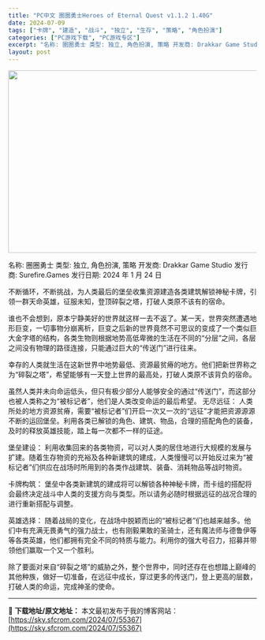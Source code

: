 ```yaml
---
title: "PC中文 圈圈勇士Heroes of Eternal Quest v1.1.2 1.40G"
date: 2024-07-09
tags: ["卡牌", "建造", "战斗", "独立", "生存", "策略", "角色扮演"]
categories: ["PC游戏下载", "PC游戏专区"]
excerpt: "名称: 圈圈勇士 类型: 独立, 角色扮演, 策略 开发商: Drakkar Game Studio 发行商: Surefire.Games 发行日期: 2024 年 1 月 24 日 不断循环，不断挑战，为人类最后的堡垒收集资源建造各类建筑解锁神秘卡牌，引领一群天命英雄，征服未知，登顶碎裂之塔，打&hellip;"
layout: post
---
```


<img class="size-full wp-image-55368 aligncenter" src="https://sky.sfcrom.com/wp-content/uploads/2024/07/2024070913580688.webp" alt="" width="660" height="370" />

名称: 圈圈勇士
类型: 独立, 角色扮演, 策略
开发商: Drakkar Game Studio
发行商: Surefire.Games
发行日期: 2024 年 1 月 24 日

不断循环，不断挑战，为人类最后的堡垒收集资源建造各类建筑解锁神秘卡牌，引领一群天命英雄，征服未知，登顶碎裂之塔，打破人类原不该有的宿命。

谁也不会想到，原本宁静美好的世界就这样一去不返了。某一天，世界突然遭遇地形巨变，一切事物分崩离析，巨变之后新的世界竟然不可思议的变成了一个类似巨大金字塔的结构，各类生物则根据地势高低卑微的生活在不同的“分层”之间，各层之间没有物理的路径连接，只能通过巨大的“传送门”进行往来。

幸存的人类就生活在这新世界中地势最低、资源最贫瘠的地方。他们把新世界称之为“碎裂之塔”，希望能够有一天登上世界的最高处，打破人类原不该背负的宿命。

虽然人类并未向命运低头，但只有极少部分人能够安全的通过“传送门”，而这部分也被人类称之为“被标记者”，他们是人类改变命运的最后希望。
无尽远征：
人类所处的地方资源贫瘠，需要“被标记者”们开启一次又一次的“远征”才能把资源源源不断的运回堡垒。利用各类已解锁的角色、建筑、物品，合理的搭配角色的装备，及时的释放英雄技能，踏上每一次都不一样的征途。

堡垒建设：
利用收集回来的各类物资，可以对人类的居住地进行大规模的发展与扩建。随着生存物资的充裕及各种新建筑的建成，人类慢慢可以开始反过来为“被标记者”们供应在战场时所用到的各类作战建筑、装备、消耗物品等战时物资。

卡牌构筑：
堡垒中各类新建筑的建成将可以解锁各种神秘卡牌，而卡组的搭配将会最终决定战斗中人类的支援方向与类型。所以请务必随时根据远征的战况合理的进行重新搭配与调整。

英雄选择：
随着战局的变化，在战场中脱颖而出的“被标记者”们也越来越多。他们中有充满无畏勇气的强力战士，也有刚毅果敢的圣骑士，还有魔法师与德鲁伊等等各类英雄，他们都拥有完全不同的特质与能力。利用你的强大号召力，招募并带领他们赢取一个又一个胜利。

除了要面对来自“碎裂之塔”的威胁之外，整个世界中，同时还存在也想踏上巅峰的其他种族，做好一切准备，在远征中成长，穿过更多的传送门，登上更高的层数，打破人类的命运，完成神圣的使命。

---
📖 **下载地址/原文地址：** 本文最初发布于我的博客网站：[https://sky.sfcrom.com/2024/07/55367](https://sky.sfcrom.com/2024/07/55367)
